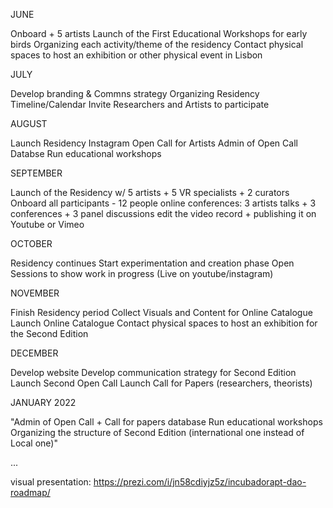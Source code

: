 JUNE

Onboard + 5 artists
Launch of the First Educational Workshops for early birds
Organizing each activity/theme of the residency
Contact physical spaces to host an exhibition or other physical event in Lisbon

JULY

Develop branding & Commns strategy
Organizing Residency Timeline/Calendar
Invite Researchers and Artists to participate


AUGUST

Launch Residency 
Instagram
Open Call for Artists
Admin of Open Call Databse
Run educational workshops

SEPTEMBER

Launch of the Residency w/ 5 artists + 5 VR specialists + 2 curators
Onboard all participants - 12 people
online conferences: 3 artists talks + 3 conferences + 3 panel discussions
edit the video record + publishing it on Youtube or Vimeo

OCTOBER

Residency continues
Start experimentation and creation phase
Open Sessions to show work in progress (Live on youtube/instagram)

NOVEMBER

Finish Residency period
Collect Visuals and Content for Online Catalogue
Launch Online Catalogue
Contact physical spaces to host an exhibition for the Second Edition

DECEMBER

Develop website
Develop communication strategy for Second Edition
Launch Second Open Call
Launch Call for Papers (researchers, theorists)

JANUARY 2022

"Admin of Open Call + Call for papers database
Run educational workshops
Organizing the structure of Second Edition (international one instead of Local one)"


...



visual presentation: https://prezi.com/i/jn58cdiyjz5z/incubadorapt-dao-roadmap/
